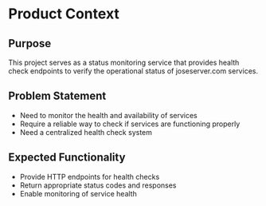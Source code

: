 # Product Context

## Purpose
This project serves as a status monitoring service that provides health check endpoints to verify the operational status of joseserver.com services.

## Problem Statement
- Need to monitor the health and availability of services
- Require a reliable way to check if services are functioning properly
- Need a centralized health check system

## Expected Functionality
- Provide HTTP endpoints for health checks
- Return appropriate status codes and responses
- Enable monitoring of service health